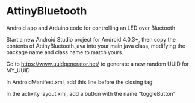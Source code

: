 # AttinyBluetooth
Android app and Arduino code for controlling an LED over Bluetooth

Start a new Android Studio project for Android 4.0.3+, then copy the contents of AttinyBluetooth.java into your main java class, modifying the package name and class name to match yours.

Go to https://www.uuidgenerator.net/ to generate a new random UUID for MY_UUID

In AndroidManifest.xml, add this line before the closing </manifest> tag:
<uses-permission android:name="android.permission.BLUETOOTH" />

In the activity layout xml, add a button with the name "toggleButton"

